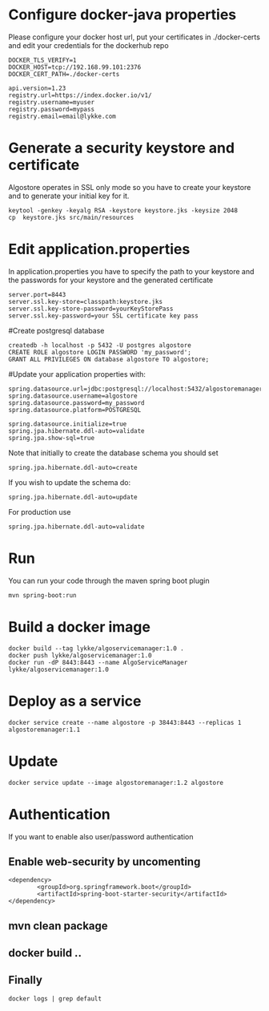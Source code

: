 
# Configure docker-java properties
Please configure your docker host url, put your certificates in ./docker-certs and edit your credentials for the dockerhub repo 

```
DOCKER_TLS_VERIFY=1
DOCKER_HOST=tcp://192.168.99.101:2376
DOCKER_CERT_PATH=./docker-certs

api.version=1.23
registry.url=https://index.docker.io/v1/
registry.username=myuser
registry.password=mypass
registry.email=email@lykke.com
```

# Generate a security keystore and certificate
Algostore operates in SSL only mode so you have to create your keystore and to generate your initial key for it. 
```
keytool -genkey -keyalg RSA -keystore keystore.jks -keysize 2048
cp  keystore.jks src/main/resources
```
# Edit application.properties 
In application.properties you have to specify the path to your keystore and the passwords for your keystore and the generated certificate
```
server.port=8443
server.ssl.key-store=classpath:keystore.jks
server.ssl.key-store-password=yourKeyStorePass
server.ssl.key-password=your SSL certificate key pass
```

#Create postgresql database 
```
createdb -h localhost -p 5432 -U postgres algostore
CREATE ROLE algostore LOGIN PASSWORD 'my_password';
GRANT ALL PRIVILEGES ON database algostore TO algostore;
```

#Update your application properties with:
```
spring.datasource.url=jdbc:postgresql://localhost:5432/algostoremanager
spring.datasource.username=algostore
spring.datasource.password=my_password
spring.datasource.platform=POSTGRESQL

spring.datasource.initialize=true
spring.jpa.hibernate.ddl-auto=validate
spring.jpa.show-sql=true

```

Note that initially to create the database schema you should set
```
spring.jpa.hibernate.ddl-auto=create
```
If you wish to update the schema do:
```
spring.jpa.hibernate.ddl-auto=update
```
For production use
```
spring.jpa.hibernate.ddl-auto=validate
```
 


# Run
You can run your code through the maven spring boot plugin
```
mvn spring-boot:run
```

# Build a docker image 
```
docker build --tag lykke/algoservicemanager:1.0 .
docker push lykke/algoservicemanager:1.0
docker run -dP 8443:8443 --name AlgoServiceManager lykke/algoservicemanager:1.0
```
# Deploy as a service 
```
docker service create --name algostore -p 38443:8443 --replicas 1 algostoremanager:1.1
```
# Update 
```
docker service update --image algostoremanager:1.2 algostore
```
# Authentication 
If you want to enable also user/password authentication 

## Enable web-security by uncomenting 
```
<dependency>
		<groupId>org.springframework.boot</groupId>
		<artifactId>spring-boot-starter-security</artifactId>
</dependency>
```
## mvn clean package
## docker build ..
## Finally 
```
docker logs | grep default
```
